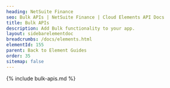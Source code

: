 ```yaml
---
heading: NetSuite Finance
seo: Bulk APIs | NetSuite Finance | Cloud Elements API Docs
title: Bulk APIs
description: Add Bulk functionality to your app.
layout: sidebarelementdoc
breadcrumbs: /docs/elements.html
elementId: 155
parent: Back to Element Guides
order: 35
sitemap: false
---
```


{% include bulk-apis.md %}
